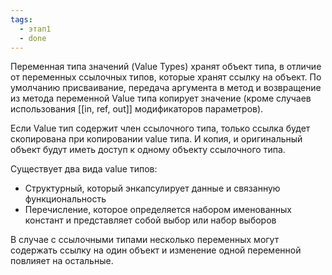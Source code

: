 ```yaml
---
tags:
  - этап1
  - done
---
```

Переменная типа значений (Value Types) хранят объект типа, в отличие от переменных ссылочных типов, которые хранят ссылку на объект. По умолчанию присваивание, передача аргумента в метод и возвращение из метода переменной Value типа копирует значение (кроме случаев использования [[in, ref, out]] модификаторов параметров).

Если Value тип содержит член ссылочного типа, только ссылка будет скопирована при копировании value типа. И копия, и оригинальный объект будут иметь доступ к одному объекту ссылочного типа.

Существует два вида value типов:

- Структурный, который энкапсулирует данные и связанную функциональность
- Перечисление, которое определяется набором именованных констант и представляет собой выбор или набор выборов

В случае с ссылочными типами несколько переменных могут содержать ссылку на один объект и изменение одной переменной повлияет на остальные.